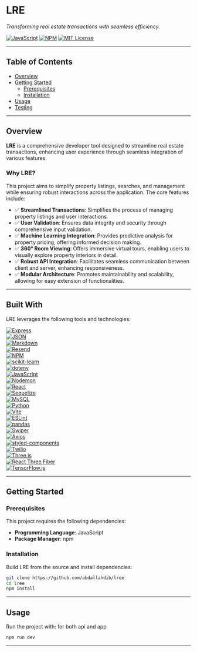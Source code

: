 # LRE

*Transforming real estate transactions with seamless efficiency.*

[![JavaScript](https://img.shields.io/badge/language-JavaScript-yellow?logo=javascript)](https://developer.mozilla.org/en-US/docs/Web/JavaScript)
[![NPM](https://img.shields.io/badge/package-npm-blue?logo=npm)](https://www.npmjs.com/)
[![MIT License](https://img.shields.io/badge/license-MIT-green.svg)](LICENSE)

---

## Table of Contents

- [Overview](#overview)
- [Getting Started](#getting-started)
  - [Prerequisites](#prerequisites)
  - [Installation](#installation)
- [Usage](#usage)
- [Testing](#testing)

---

## Overview

**LRE** is a comprehensive developer tool designed to streamline real estate transactions, enhancing user experience through seamless integration of various features.

### Why LRE?

This project aims to simplify property listings, searches, and management while ensuring robust interactions across the application. The core features include:

- ✅ **Streamlined Transactions**: Simplifies the process of managing property listings and user interactions.
- ✅ **User Validation**: Ensures data integrity and security through comprehensive input validation.
- ✅ **Machine Learning Integration**: Provides predictive analysis for property pricing, offering informed decision making.
- ✅ **360° Room Viewing**: Offers immersive virtual tours, enabling users to visually explore property interiors in detail.
- ✅ **Robust API Integration**: Facilitates seamless communication between client and server, enhancing responsiveness.
- ✅ **Modular Architecture**: Promotes maintainability and scalability, allowing for easy extension of functionalities.

---

## Built With

LRE leverages the following tools and technologies:

[![Express](https://img.shields.io/badge/Express.js-black?logo=express&logoColor=white)](https://expressjs.com/)  
[![JSON](https://img.shields.io/badge/JSON-000000?logo=json&logoColor=white)](https://www.json.org/json-en.html)  
[![Markdown](https://img.shields.io/badge/Markdown-000000?logo=markdown&logoColor=white)](https://www.markdownguide.org/)  
[![Resend](https://img.shields.io/badge/Resend-000000?logo=resend&logoColor=white)](https://resend.com/)  
[![NPM](https://img.shields.io/badge/npm-CB3837?logo=npm&logoColor=white)](https://www.npmjs.com/)  
[![scikit-learn](https://img.shields.io/badge/scikit--learn-F7931E?logo=scikit-learn&logoColor=white)](https://scikit-learn.org/)  
[![dotenv](https://img.shields.io/badge/.ENV-ECD53F?logo=dotenv&logoColor=black)](https://github.com/motdotla/dotenv)  
[![JavaScript](https://img.shields.io/badge/JavaScript-F7DF1E?logo=javascript&logoColor=black)](https://developer.mozilla.org/en-US/docs/Web/JavaScript)  
[![Nodemon](https://img.shields.io/badge/Nodemon-76D04B?logo=nodemon&logoColor=white)](https://www.npmjs.com/package/nodemon)  
[![React](https://img.shields.io/badge/React-61DAFB?logo=react&logoColor=black)](https://reactjs.org/)  
[![Sequelize](https://img.shields.io/badge/Sequelize-03AFEF?logo=sequelize&logoColor=white)](https://sequelize.org/)  
[![MySQL](https://img.shields.io/badge/MySQL-4479A1?logo=mysql&logoColor=white)](https://www.mysql.com/)  
[![Python](https://img.shields.io/badge/Python-3776AB?logo=python&logoColor=white)](https://www.python.org/)  
[![Vite](https://img.shields.io/badge/Vite-646CFF?logo=vite&logoColor=white)](https://vitejs.dev/)  
[![ESLint](https://img.shields.io/badge/ESLint-4B32C3?logo=eslint&logoColor=white)](https://eslint.org/)  
[![pandas](https://img.shields.io/badge/pandas-150458?logo=pandas&logoColor=white)](https://pandas.pydata.org/)  
[![Swiper](https://img.shields.io/badge/Swiper-6332F6?logo=swiper&logoColor=white)](https://swiperjs.com/)  
[![Axios](https://img.shields.io/badge/Axios-5A29E4?logo=axios&logoColor=white)](https://axios-http.com/)  
[![styled-components](https://img.shields.io/badge/styled--components-DB7093?logo=styled-components&logoColor=white)](https://styled-components.com/)  
[![Twilio](https://img.shields.io/badge/Twilio-F22F46?logo=twilio&logoColor=white)](https://www.twilio.com/)  
[![Three.js](https://img.shields.io/badge/Three.js-000000?logo=three.js&logoColor=white)](https://threejs.org/)  
[![React Three Fiber](https://img.shields.io/badge/React%20Three%20Fiber-000000?logo=react&logoColor=white)](https://docs.pmnd.rs/react-three-fiber)  
[![TensorFlow.js](https://img.shields.io/badge/TensorFlow.js-FF6F00?logo=tensorflow&logoColor=white)](https://www.tensorflow.org/js)  

---

## Getting Started

### Prerequisites

This project requires the following dependencies:

- **Programming Language**: JavaScript  
- **Package Manager**: npm

### Installation

Build LRE from the source and install dependencies:

```bash
git clone https://github.com/abdallahdib/lree
cd lree
npm install
```

---

## Usage

Run the project with: for both api and app 

```bash
npm run dev 
```

---


